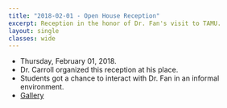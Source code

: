 ```yaml
---
title: "2018-02-01 - Open House Reception"
excerpt: Reception in the honor of Dr. Fan's visit to TAMU.
layout: single
classes: wide
---
```


- Thursday, February 01, 2018.
- Dr. Carroll organized this reception at his place.
- Students got a chance to interact with Dr. Fan in an informal environment.
- [Gallery](/WelcomeBBQ/2018-02-01-gallery/)
